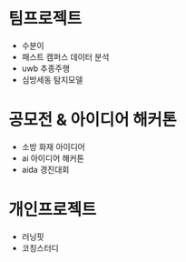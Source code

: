 # 팀프로젝트
- 수분이
- 패스트 캠퍼스 데이터 분석
- uwb 추종주행
- 심방세동 탐지모델

# 공모전 & 아이디어 해커톤
- 소방 화재 아이디어 
- ai 아이디어 해커톤
- aida 경진대회 

# 개인프로젝트 
- 러닝핏
- 코칭스터디
